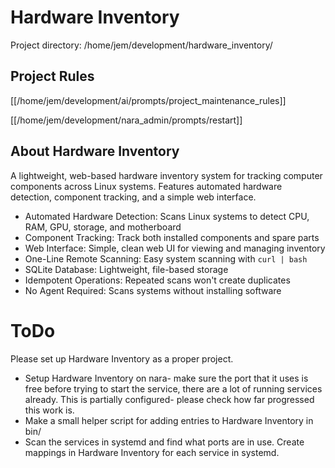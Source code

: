 # Hardware Inventory

Project directory:
/home/jem/development/hardware_inventory/

## Project Rules

[[/home/jem/development/ai/prompts/project_maintenance_rules]]

[[/home/jem/development/nara_admin/prompts/restart]]

## About Hardware Inventory

A lightweight, web-based hardware inventory system for tracking computer components across Linux systems. Features automated hardware detection, component tracking, and a simple web interface.

* Automated Hardware Detection: Scans Linux systems to detect CPU, RAM, GPU, storage, and motherboard
* Component Tracking: Track both installed components and spare parts
* Web Interface: Simple, clean web UI for viewing and managing inventory
* One-Line Remote Scanning: Easy system scanning with `curl | bash`
* SQLite Database: Lightweight, file-based storage
* Idempotent Operations: Repeated scans won't create duplicates
* No Agent Required: Scans systems without installing software

# ToDo

Please set up Hardware Inventory as a proper project.

* Setup Hardware Inventory on nara- make sure the port that it uses is free before trying to start the service, there are a lot of running services already. This is partially configured- please check how far progressed this work is.
* Make a small helper script for adding entries to Hardware Inventory in bin/
* Scan the services in systemd and find what ports are in use. Create mappings in Hardware Inventory for each service in systemd. 

